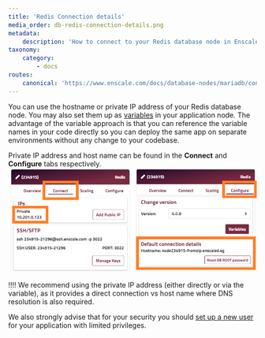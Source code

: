 ```yaml
---
title: 'Redis Connection details'
media_order: db-redis-connection-details.png
metadata:
    description: 'How to connect to your Redis database node in Enscale?'
taxonomy:
    category:
        - docs
routes:
    canonical: 'https://www.enscale.com/docs/database-nodes/mariadb/connection-details'
---
```


You can use the hostname or private IP address of your Redis database node. You may also set them up as [variables](/features/environment-variables) in your application node. The advantage of the variable approach is that you can reference the variable names in your code directly so you can deploy the same app on separate environments without any change to your codebase.

Private IP address and host name can be found in the **Connect** and **Configure** tabs respectively.
![](db-redis-connection-details.png)

!!!! We recommend using the private IP address (either directly or via the variable), as it provides a direct connection vs host name where DNS resolution is also required.

We also strongly advise that for your security you should [set up a new user](https://redis.io/topics/acl) for your application with limited privileges.
